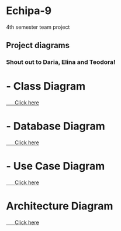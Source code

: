 # Echipa-9
4th semester team project

## Project diagrams

### Shout out to Daria, Elina and Teodora!

# - Class Diagram 
<a href="https://github.com/albu-alex/Echipa-9/blob/main/diagrams/Class%20Diagram%20-%20Conference%20Management%20System.pdf">
&nbsp &nbsp &nbsp Click here
</a>

# - Database Diagram
<a href="https://github.com/albu-alex/Echipa-9/blob/main/diagrams/Database%20diagram.pdf">
&nbsp &nbsp &nbsp Click here
</a>

# - Use Case Diagram
<a href="https://github.com/albu-alex/Echipa-9/blob/main/diagrams/Use%20Case%20Diagram%20-%20Conference%20Management%20System.pdf">
&nbsp &nbsp &nbsp Click here
</a>

# Architecture Diagram

<a href="https://github.com/albu-alex/Echipa-9/blob/main/diagrams/Architecture%20diagram.pdf">
&nbsp &nbsp &nbsp Click here
</a>
